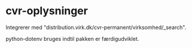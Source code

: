 # cvr-oplysninger
Integrerer med "distribution.virk.dk/cvr-permanent/virksomhed/_search".

python-dotenv bruges indtil pakken er færdigudviklet.
